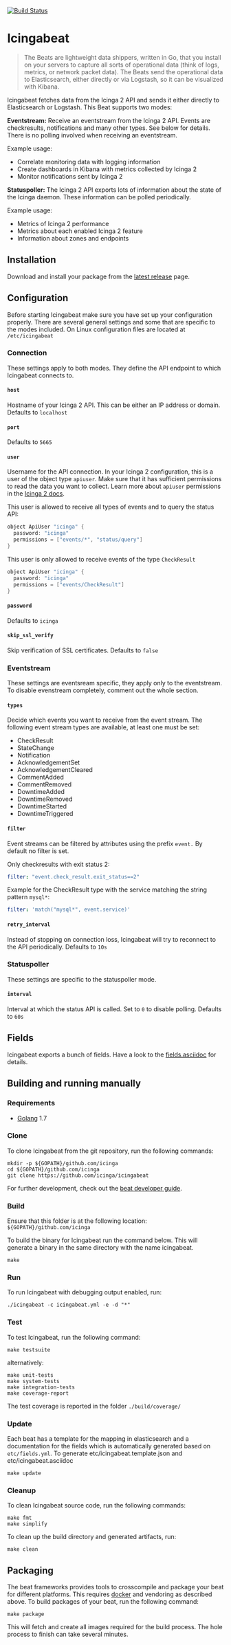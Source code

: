 [![Build Status](https://travis-ci.org/Icinga/icingabeat.svg?branch=master)](https://travis-ci.org/Icinga/icingabeat)

# Icingabeat
> The Beats are lightweight data shippers, written in Go, that you install on
> your servers to capture all sorts of operational data (think of logs,
> metrics, or network packet data). The Beats send the operational data to
> Elasticsearch, either directly or via Logstash, so it can be visualized with
> Kibana.

Icingabeat fetches data from the Icinga 2 API and sends it either directly
to Elasticsearch or Logstash. This Beat supports two modes:

**Eventstream:** Receive an eventstream from the Icinga 2 API. Events are
checkresults, notifications and many other types. See below for details. There
is no polling involved when receiving an eventstream.

Example usage:
* Correlate monitoring data with logging information
* Create dashboards in Kibana with metrics collected by Icinga 2
* Monitor notifications sent by Icinga 2

**Statuspoller:** The Icinga 2 API exports lots of information about the state
of the Icinga daemon. These information can be polled periodically.

Example usage:
* Metrics of Icinga 2 performance
* Metrics about each enabled Icinga 2 feature
* Information about zones and endpoints


## Installation
Download and install your package from the [latest release](https://github.com/Icinga/icingabeat/releases/latest) page.

## Configuration
Before starting Icingabeat make sure you have set up your configuration properly.
There are several general settings and some that are specific to the modes
included. On Linux configuration files are located at `/etc/icingabeat`

### Connection
These settings apply to both modes. They define the API endpoint to which
Icingabeat connects to.

#### `host`
Hostname of your Icinga 2 API. This can be either an IP address or domain.
Defaults to `localhost`

#### `port`
Defaults to `5665`

#### `user`
Username for the API connection. In your Icinga 2 configuration, this is a user
of the object type `apiuser`. Make sure that it has sufficient permissions to
read the data you want to collect. Learn more about `apiuser` permissions in the
[Icinga 2 docs](https://docs.icinga.com/icinga2/latest/doc/module/icinga2/chapter/icinga2-api#icinga2-api-permissions).

This user is allowed to receive all types of events and to query the status API:
```c++
object ApiUser "icinga" {
  password: "icinga"
  permissions = ["events/*", "status/query"]
}
```

This user is only allowed to receive events of the type `CheckResult`
```c++
object ApiUser "icinga" {
  password: "icinga"
  permissions = ["events/CheckResult"]
}
```

#### `password`
Defaults to `icinga`

#### `skip_ssl_verify`
Skip verification of SSL certificates. Defaults to `false`

### Eventstream
These settings are eventsream specific, they apply only to the eventstream. To
disable evenstream completely, comment out the whole section.

#### `types`
Decide which events you want to receive from the event stream. The following
event stream types are available, at least one must be set:

* CheckResult
* StateChange
* Notification
* AcknowledgementSet
* AcknowledgementCleared
* CommentAdded
* CommentRemoved
* DowntimeAdded
* DowntimeRemoved
* DowntimeStarted
* DowntimeTriggered

#### `filter`
Event streams can be filtered by attributes using the prefix `event.` By default
no filter is set.


Only checkresults with exit status 2:
```yaml
filter: "event.check_result.exit_status==2"
```

Example for the CheckResult type with the service matching the string pattern
`mysql*`:
```yaml
filter: 'match("mysql*", event.service)'
```

#### `retry_interval`
Instead of stopping on connection loss, Icingabeat will try to reconnect to the
API periodically. Defaults to `10s`

### Statuspoller
These settings are specific to the statuspoller mode.

#### `interval`
Interval at which the status API is called. Set to `0` to disable polling.
Defaults to `60s`


## Fields
Icingabeat exports a bunch of fields. Have a look to the
[fields.asciidoc](docs/fields.asciidoc) for details.

## Building and running manually

### Requirements

* [Golang](https://golang.org/dl/) 1.7

### Clone

To clone Icingabeat from the git repository, run the following commands:

```shell
mkdir -p ${GOPATH}/github.com/icinga
cd ${GOPATH}/github.com/icinga
git clone https://github.com/icinga/icingabeat
```


For further development, check out the [beat developer guide](https://www.elastic.co/guide/en/beats/libbeat/current/new-beat.html).

### Build
Ensure that this folder is at the following location:
`${GOPATH}/github.com/icinga`

To build the binary for Icingabeat run the command below. This will generate a
binary in the same directory with the name icingabeat.

```shell
make
```

### Run
To run Icingabeat with debugging output enabled, run:

```shell
./icingabeat -c icingabeat.yml -e -d "*"
```

### Test

To test Icingabeat, run the following command:

```shell
make testsuite
```

alternatively:
```shell
make unit-tests
make system-tests
make integration-tests
make coverage-report
```

The test coverage is reported in the folder `./build/coverage/`

### Update

Each beat has a template for the mapping in elasticsearch and a documentation
for the fields which is automatically generated based on `etc/fields.yml`.
To generate etc/icingabeat.template.json and etc/icingabeat.asciidoc

```shell
make update
```

### Cleanup

To clean  Icingabeat source code, run the following commands:

```shell
make fmt
make simplify
```

To clean up the build directory and generated artifacts, run:

```shell
make clean
```

## Packaging

The beat frameworks provides tools to crosscompile and package your beat for
different platforms. This requires [docker](https://www.docker.com/) and
vendoring as described above. To build packages of your beat, run the following
command:

```shell
make package
```

This will fetch and create all images required for the build process. The hole
process to finish can take several minutes.
